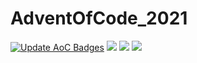 # AdventOfCode_2021
[![Update AoC Badges](https://github.com/Kehvarl/AdventOfCode_2021/actions/workflows/main.yml/badge.svg?branch=main)](https://github.com/Kehvarl/AdventOfCode_2021/actions/workflows/main.yml)  ![](https://img.shields.io/badge/day%20📅-22-blue)  ![](https://img.shields.io/badge/stars%20⭐-41-yellow) ![](https://img.shields.io/badge/days%20completed-20-red)

